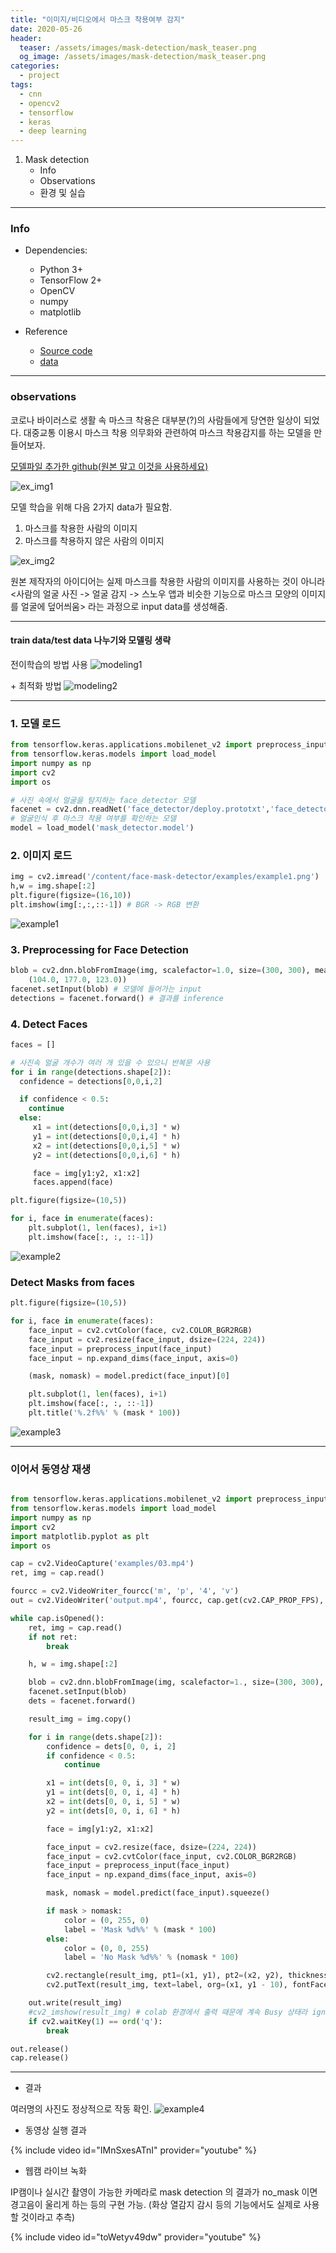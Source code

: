 ```yaml
---
title: "이미지/비디오에서 마스크 착용여부 감지"
date: 2020-05-26
header:
  teaser: /assets/images/mask-detection/mask_teaser.png
  og_image: /assets/images/mask-detection/mask_teaser.png
categories:
  - project
tags:
  - cnn
  - opencv2
  - tensorflow
  - keras
  - deep learning
---
```


1. Mask detection
   * Info
   * Observations
   * 환경 및 실습

---

### Info

* Dependencies:
  - Python 3+
  - TensorFlow 2+
  - OpenCV
  - numpy
  - matplotlib

* Reference
  - [Source code](https://www.pyimagesearch.com/2020/05/04/covid-19-face-mask-detector-with-opencv-keras-tensorflow-and-deep-learning/)
  - [data](https://github.com/prajnasb/observations)


---
### observations

코로나 바이러스로 생활 속 마스크 착용은 대부분(?)의 사람들에게 당연한 일상이 되었다. 대중교통 이용시 마스크 착용 의무화와 관련하여 마스크 착용감지를 하는 모델을 만들어보자.

[모델파일 추가한 github(원본 말고 이것을 사용하세요)](https://github.com/gachonyws/face-mask-detector)

![ex_img1](/assets/images/mask-detection/face_mask_detection_dataset.jpg)

모델 학습을 위해 다음 2가지 data가 필요함.
  1. 마스크를 착용한 사람의 이미지
  2. 마스크를 착용하지 않은 사람의 이미지

![ex_img2](/assets/images/mask-detection/face_mask_detection_augmented_with_mask.jpg)

원본 제작자의 아이디어는 실제 마스크를 착용한 사람의 이미지를 사용하는 것이 아니라
<사람의 얼굴 사진 -> 얼굴 감지 -> 스노우 앱과 비슷한 기능으로 마스크 모양의 이미지를 얼굴에 덮어씌움>
라는 과정으로 input data를 생성해줌.

---

#### train data/test data 나누기와 모델링 생략

전이학습의 방법 사용
![modeling1](/assets/images/mask-detection/modeling1.png)

\+ 최적화 방법
![modeling2](/assets/images/mask-detection/modeling2.png)

---

### 1. 모델 로드

```python
from tensorflow.keras.applications.mobilenet_v2 import preprocess_input
from tensorflow.keras.models import load_model
import numpy as np
import cv2
import os

# 사진 속에서 얼굴을 탐지하는 face_detector 모델
facenet = cv2.dnn.readNet('face_detector/deploy.prototxt','face_detector/res10_300x300_ssd_iter_140000.caffemodel')
# 얼굴인식 후 마스크 착용 여부를 확인하는 모델
model = load_model('mask_detector.model')
```

### 2. 이미지 로드

```python
img = cv2.imread('/content/face-mask-detector/examples/example1.png')
h,w = img.shape[:2]
plt.figure(figsize=(16,10))
plt.imshow(img[:,:,::-1]) # BGR -> RGB 변환
```
![example1](/assets/images/mask-detection/example1.png)

### 3. Preprocessing for Face Detection

```python
blob = cv2.dnn.blobFromImage(img, scalefactor=1.0, size=(300, 300), mean=
	(104.0, 177.0, 123.0))
facenet.setInput(blob) # 모델에 들어가는 input
detections = facenet.forward() # 결과를 inference
```

### 4. Detect Faces

```python
faces = []

# 사진속 얼굴 개수가 여러 개 있을 수 있으니 반복문 사용
for i in range(detections.shape[2]):
  confidence = detections[0,0,i,2]

  if confidence < 0.5:
    continue
  else:
     x1 = int(detections[0,0,i,3] * w)
     y1 = int(detections[0,0,i,4] * h)
     x2 = int(detections[0,0,i,5] * w)
     y2 = int(detections[0,0,i,6] * h)

     face = img[y1:y2, x1:x2]
     faces.append(face)

plt.figure(figsize=(10,5))

for i, face in enumerate(faces):
    plt.subplot(1, len(faces), i+1)
    plt.imshow(face[:, :, ::-1])

```
![example2](/assets/images/mask-detection/example2.png)


### Detect Masks from faces

```python
plt.figure(figsize=(10,5))

for i, face in enumerate(faces):
    face_input = cv2.cvtColor(face, cv2.COLOR_BGR2RGB)
    face_input = cv2.resize(face_input, dsize=(224, 224))
    face_input = preprocess_input(face_input)
    face_input = np.expand_dims(face_input, axis=0)

    (mask, nomask) = model.predict(face_input)[0]

    plt.subplot(1, len(faces), i+1)
    plt.imshow(face[:, :, ::-1])
    plt.title('%.2f%%' % (mask * 100))
```
![example3](/assets/images/mask-detection/example3.png)

---

### 이어서 동영상 재생

```python

from tensorflow.keras.applications.mobilenet_v2 import preprocess_input
from tensorflow.keras.models import load_model
import numpy as np
import cv2
import matplotlib.pyplot as plt
import os

cap = cv2.VideoCapture('examples/03.mp4')
ret, img = cap.read()

fourcc = cv2.VideoWriter_fourcc('m', 'p', '4', 'v')
out = cv2.VideoWriter('output.mp4', fourcc, cap.get(cv2.CAP_PROP_FPS), (img.shape[1], img.shape[0]))

while cap.isOpened():
    ret, img = cap.read()
    if not ret:
        break

    h, w = img.shape[:2]

    blob = cv2.dnn.blobFromImage(img, scalefactor=1., size=(300, 300), mean=(104., 177., 123.))
    facenet.setInput(blob)
    dets = facenet.forward()

    result_img = img.copy()

    for i in range(dets.shape[2]):
        confidence = dets[0, 0, i, 2]
        if confidence < 0.5:
            continue

        x1 = int(dets[0, 0, i, 3] * w)
        y1 = int(dets[0, 0, i, 4] * h)
        x2 = int(dets[0, 0, i, 5] * w)
        y2 = int(dets[0, 0, i, 6] * h)

        face = img[y1:y2, x1:x2]

        face_input = cv2.resize(face, dsize=(224, 224))
        face_input = cv2.cvtColor(face_input, cv2.COLOR_BGR2RGB)
        face_input = preprocess_input(face_input)
        face_input = np.expand_dims(face_input, axis=0)

        mask, nomask = model.predict(face_input).squeeze()

        if mask > nomask:
            color = (0, 255, 0)
            label = 'Mask %d%%' % (mask * 100)
        else:
            color = (0, 0, 255)
            label = 'No Mask %d%%' % (nomask * 100)

        cv2.rectangle(result_img, pt1=(x1, y1), pt2=(x2, y2), thickness=2, color=color, lineType=cv2.LINE_AA)
        cv2.putText(result_img, text=label, org=(x1, y1 - 10), fontFace=cv2.FONT_HERSHEY_SIMPLEX, fontScale=0.8, color=color, thickness=2, lineType=cv2.LINE_AA)

    out.write(result_img)
    #cv2_imshow(result_img) # colab 환경에서 출력 때문에 계속 Busy 상태라 ignore
    if cv2.waitKey(1) == ord('q'):
        break

out.release()
cap.release()
```

---

* 결과

여러명의 사진도 정상적으로 작동 확인.
![example4](/assets/images/mask-detection/example4.png)

* 동영상 실행 결과

{% include video id="IMnSxesATnI" provider="youtube" %}

* 웹캠 라이브 녹화

IP캠이나 실시간 촬영이 가능한 카메라로 mask detection 의 결과가 no_mask 이면 경고음이 울리게 하는 등의 구현 가능. (화상 열감지 감시 등의 기능에서도 실제로 사용할 것이라고 추측)

{% include video id="toWetyv49dw" provider="youtube" %}

